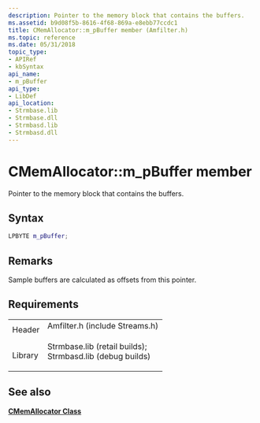 ```yaml
---
description: Pointer to the memory block that contains the buffers.
ms.assetid: b9d08f5b-8616-4f68-869a-e8ebb77ccdc1
title: CMemAllocator::m_pBuffer member (Amfilter.h)
ms.topic: reference
ms.date: 05/31/2018
topic_type: 
- APIRef
- kbSyntax
api_name: 
- m_pBuffer
api_type: 
- LibDef
api_location: 
- Strmbase.lib
- Strmbase.dll
- Strmbasd.lib
- Strmbasd.dll
---
```


# CMemAllocator::m\_pBuffer member

Pointer to the memory block that contains the buffers.

## Syntax


```C++
LPBYTE m_pBuffer;
```



## Remarks

Sample buffers are calculated as offsets from this pointer.

## Requirements



|                    |                                                                                                                                                                                            |
|--------------------|--------------------------------------------------------------------------------------------------------------------------------------------------------------------------------------------|
| Header<br/>  | <dl> <dt>Amfilter.h (include Streams.h)</dt> </dl>                                                                                  |
| Library<br/> | <dl> <dt>Strmbase.lib (retail builds); </dt> <dt>Strmbasd.lib (debug builds)</dt> </dl> |



## See also

<dl> <dt>

[**CMemAllocator Class**](cmemallocator.md)
</dt> </dl>

 

 




